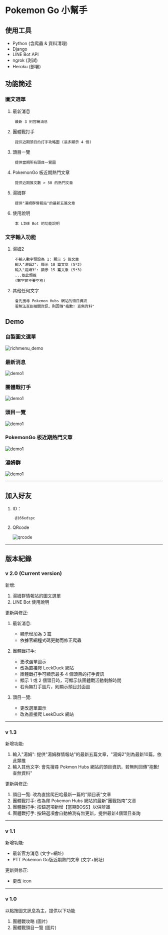 # Pokemon Go 小幫手

## 使用工具

* Python (含爬蟲 & 資料清理)
* Django
* LINE Bot API
* ngrok (測試)
* Heroku (部署)

## 功能簡述

### 圖文選單

1. 最新消息

        最新 3 則官網消息
2. 團體戰打手

        提供近期頭目的打手攻略圖 (最多顯示 4 個)
3. 頭目一覽

        提供當期所有頭目一覽圖
4. PokemonGo 板近期熱門文章

        提供近期推文數 > 50 的熱門文章
5. 湯姆群

        提供"湯姆群情報站"的最新五篇文章
6. 使用說明

        本 LINE Bot 的功能說明

### 文字輸入功能

1. 湯姆2

        不輸入數字預設為 1: 顯示 5 篇文章
        輸入"湯姆2": 顯示 10 篇文章 (5*2)
        輸入"湯姆3": 顯示 15 篇文章 (5*3)
        ...依此類推
        (數字前不要空格)

2. 其他任何文字

        會先搜尋 Pokemon Hubs 網站的頭目資訊
        若無法查到相關資訊，則回傳"抱歉! 查無資料"

## Demo

### 自製圖文選單

![richmenu_demo](demo_images/richmenu.jpg)

### 最新消息

![demo1](demo_images/news.jpg)

### 團體戰打手

![demo1](demo_images/counter.jpg)

### 頭目一覽

![demo1](demo_images/all_boss.jpg)

### PokemonGo 板近期熱門文章

![demo1](demo_images/ptt.jpg)

### 湯姆群

![demo1](demo_images/tom.jpg)

---

## 加入好友

1. ID：

        @166edspc
2. QRcode

    ![qrcode](demo_images/166edspc.png)

---

## 版本紀錄

### v 2.0 (Current version)

新增:

1. 湯姆群情報站的圖文選單
2. LINE Bot 使用說明

更新與修正:

1. 最新消息:
    * 顯示增加為 3 篇
    * 依據官網程式碼更動而修正爬蟲

2. 團體戰打手:
    * 更改選單圖示
    * 改為直接爬 LeekDuck 網站
    * 團體戰打手可顯示最多 4 個頭目的打手資訊
    * 顯示 1 或 2 個頭目時，可顯示該團體戰活動剩餘時間
    * 若尚無打手圖片，則顯示頭目封面圖

3. 頭目一覽:
    * 更改選單圖示
    * 改為直接爬 LeekDuck 網站

---

### v 1.3

新增功能:

1. 輸入"湯姆": 提供"湯姆群情報站"的最新五篇文章，"湯姆2"則為最新10篇，依此類推
2. 輸入其他文字: 會先搜尋 Pokmon Hubs 網站的頭目資訊，若無則回傳"抱歉! 查無資料"

更新與修正:

1. 頭目一覽: 改為直接爬巴哈最新一篇的"頭目表"文章
2. 團體戰打手: 改為爬 Pokemon Hubs 網站的最新"團戰指南"文章
3. 團體戰打手: 按鈕選項新增【當期BOSS】以供辨識
4. 團體戰打手: 按鈕選項會自動檢測有無更新，提供最新4個頭目查詢

---

### v 1.1

新增功能:

* 最新官方消息 (文字+網址)
* PTT Pokemon Go版近期熱門文章 (文字+網址)

更新與修正:

* 更改 icon

---

### v 1.0

以點按圖文訊息為主，提供以下功能

1. 團體戰攻略 (圖片)
2. 團體戰頭目一覽 (圖片)
